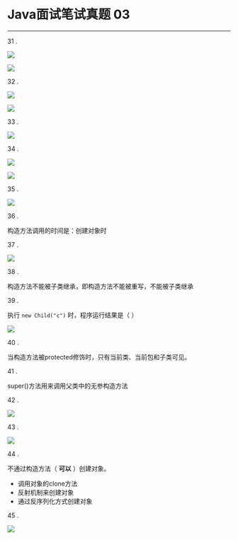 # Java面试笔试真题 03
<hr>   
  
31 .    
  
![](https://i.imgur.com/6ERrBXx.jpg)  
  
![](https://i.imgur.com/7Utk4oH.jpg)  
  
32 .    
  
![](https://i.imgur.com/D2lmbje.jpg)  
  
![](https://i.imgur.com/ggKif4s.jpg)  
  
33 .   
  
![](https://i.imgur.com/9jbTQ6w.jpg)  
  
34 .   
  
![](https://i.imgur.com/SR1y7m7.jpg)   
  
![](https://i.imgur.com/FtlrZLy.jpg)  
  
35 .     
  
![](https://i.imgur.com/qX98QU8.jpg)  
  
36 .      
  
构造方法调用的时间是：创建对象时  
  
37 .   
  
![](https://i.imgur.com/2Xmtj3P.jpg)   
  
38 .   
  
构造方法不能被子类继承，即构造方法不能被重写，不能被子类继承  
  
39 .  
  
执行 `new Child("c")` 时，程序运行结果是（ ）  
  
![](https://i.imgur.com/FmtE0CD.jpg)   
  
40 .  
  
当构造方法被protected修饰时，只有当前类、当前包和子类可见。   
  
41 .    
  
super()方法用来调用父类中的无参构造方法  
  
42 .      
  
![](https://i.imgur.com/JQAe2VK.jpg)  
  
43 .    
  
![](https://i.imgur.com/9nx2eUB.jpg)  
  
44 .   
  
不通过构造方法（ **可以** ）创建对象。   

* 调用对象的clone方法
* 反射机制来创建对象
* 通过反序列化方式创建对象  

45 .   
  
![](https://i.imgur.com/PXhdCQS.jpg)   
   